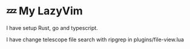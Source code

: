 # 💤 My LazyVim

I have setup Rust, go and typescript.

I have change telescope file search with ripgrep in plugins/file-view.lua
